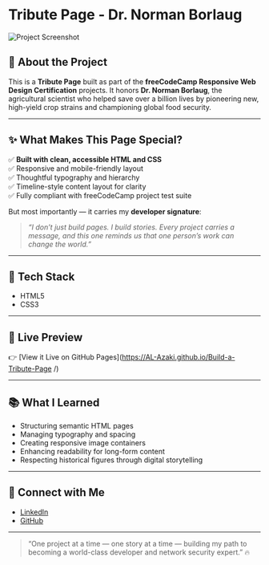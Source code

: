 # Tribute Page - Dr. Norman Borlaug

![Project Screenshot](https://cdn.freecodecamp.org/testable-projects-fcc/images/tribute-page-main-image.jpg)

## 📖 About the Project  

This is a **Tribute Page** built as part of the **freeCodeCamp Responsive Web Design Certification** projects. It honors **Dr. Norman Borlaug**, the agricultural scientist who helped save over a billion lives by pioneering new, high-yield crop strains and championing global food security.

---

## ✨ What Makes This Page Special?  

✅ **Built with clean, accessible HTML and CSS**  
✅ Responsive and mobile-friendly layout  
✅ Thoughtful typography and hierarchy  
✅ Timeline-style content layout for clarity  
✅ Fully compliant with freeCodeCamp project test suite  

But most importantly — it carries my **developer signature**:  

> _“I don’t just build pages. I build stories. Every project carries a message, and this one reminds us that one person’s work can change the world.”_

---

## 🔧 Tech Stack  

- HTML5  
- CSS3  

---

## 🚀 Live Preview  

👉 [View it Live on GitHub Pages](https://AL-Azaki.github.io/Build-a-Tribute-Page
/)  

---

## 📚 What I Learned  

- Structuring semantic HTML pages  
- Managing typography and spacing  
- Creating responsive image containers  
- Enhancing readability for long-form content  
- Respecting historical figures through digital storytelling

---

## 🤝 Connect with Me  

- [LinkedIn](https://ye.linkedin.com/in/bashir-al-azaki-423453356)  
- [GitHub](https://github.com/AL-Azaki)

---

> “One project at a time — one story at a time — building my path to becoming a world-class developer and network security expert.” 🔥


